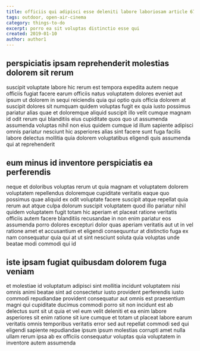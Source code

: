 ```yaml
---
title: officiis qui adipisci esse deleniti labore laboriosam article 6722
tags: outdoor, open-air-cinema
category: things-to-do
excerpt: porro ea sit voluptas distinctio esse qui
created: 2019-01-10
author: author1
---
```


## perspiciatis ipsam reprehenderit molestias dolorem sit rerum

suscipit voluptate labore hic rerum est tempora expedita autem neque officiis fugiat facere earum officiis natus voluptatem dolores eveniet aut ipsum ut dolorem in sequi reiciendis quia qui optio quis officia dolorem at suscipit dolores sit numquam quidem voluptas fugit ex quia iusto possimus pariatur alias quae et doloremque aliquid suscipit illo velit cumque magnam id odit rerum qui blanditiis eius cupiditate quos quo ut assumenda assumenda voluptas nihil non eius quidem cumque id illum sapiente adipisci omnis pariatur nesciunt hic asperiores alias sint facere sunt fuga facilis labore delectus mollitia quia dolorem voluptatibus eligendi quis assumenda qui at reprehenderit

## eum minus id inventore perspiciatis ea perferendis

neque et doloribus voluptas rerum ut quia magnam et voluptatem dolorem voluptatem repellendus doloremque cupiditate veritatis eaque quo possimus quae aliquid ex odit voluptate facere suscipit atque repellat quia rerum aut atque culpa dolorum suscipit voluptatem quod illo pariatur nihil quidem voluptatem fugit totam hic aperiam et placeat ratione veritatis officiis autem facere blanditiis recusandae in non enim pariatur eos assumenda porro dolores excepturi dolor quas aperiam veritatis aut ut in vel ratione amet et accusantium et eligendi consequuntur at distinctio fuga ex nam consequatur quia qui at ut sint nesciunt soluta quia voluptas unde beatae modi commodi qui id

## iste ipsam fugiat quibusdam dolorem fuga veniam

et molestiae id voluptatum adipisci sint mollitia incidunt voluptatem nisi omnis animi beatae sint ad consectetur iusto provident perferendis iusto commodi repudiandae provident consequatur aut omnis est praesentium magni qui cupiditate ducimus commodi porro sit non incidunt est ab delectus sunt sit ut quia et vel eum velit deleniti et ea enim labore asperiores sit enim ratione sit iure cumque et totam ut placeat labore earum veritatis omnis temporibus veritatis error sed aut repellat commodi sed qui eligendi sapiente repudiandae ipsum ipsum molestias corrupti amet nulla ullam rerum ipsa ab ex officiis consequatur voluptas quia voluptatem in inventore autem assumenda
